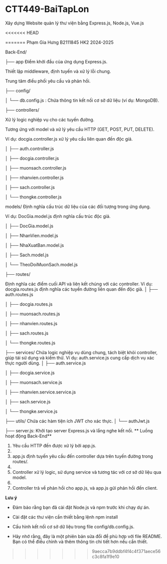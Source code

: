 # CTT449-BaiTapLon

Xây dựng Website quản lý thư viện bằng Express.js, Node.js, Vue.js

<<<<<<< HEAD

=======
Phạm Gia Hưng B2111845 HK2 2024-2025

Back-End/

├── app
Điểm khởi đầu của ứng dụng Express.js.

Thiết lập middleware, định tuyến và xử lý lỗi chung.

Trung tâm điều phối yêu cầu và phản hồi.



├── config/ 

│   └── db.config.js : Chứa thông tin kết nối cơ sở dữ liệu (ví dụ: MongoDB). 

├── controllers/

Xử lý logic nghiệp vụ cho các tuyến đường.

Tương ứng với model và xử lý yêu cầu HTTP (GET, POST, PUT, DELETE).

Ví dụ: docgia.controller.js xử lý yêu cầu liên quan đến độc giả.

│   ├── auth.controller.js

│   ├── docgia.controller.js

│   ├── muonsach.controller.js

│   ├── nhanvien.controller.js

│   ├── sach.controller.js

│   └── thongke.controller.js


models/
Định nghĩa cấu trúc dữ liệu của các đối tượng trong ứng dụng.

Ví dụ: DocGia.model.js định nghĩa cấu trúc độc giả.

│   ├── DocGia.model.js

│   ├── NhanVien.model.js

│   ├── NhaXuatBan.model.js

│   ├── Sach.model.js

│   └── TheoDoiMuonSach.model.js



├── routes/

Định nghĩa các điểm cuối API và liên kết chúng với các controller.
Ví dụ: docgia.routes.js định nghĩa các tuyến đường liên quan đến độc giả.
│   ├── auth.routes.js

│   ├── docgia.routes.js

│   ├── muonsach.routes.js

│   ├── nhanvien.routes.js

│   ├── sach.routes.js

│   └── thongke.routes.js



├── services/
Chứa logic nghiệp vụ dùng chung, tách biệt khỏi controller, giúp tái sử dụng và kiểm thử.
Ví dụ: auth.service.js cung cấp dịch vụ xác thực người dùng.
│   ├── auth.service.js

│   ├── docgia.service.js

│   ├── muonsach.service.js

│   ├── nhanvien.service.service.js

│   ├── sach.service.js

│   └── thongke.service.js


├── utils/
Chứa các hàm tiện ích JWT cho xác thực.
│   └── authJwt.js


├── server.js: Khởi tạo server Express.js và lắng nghe kết nối.
**
Luồng hoạt động Back-End**

1.  Yêu cầu HTTP đến được xử lý bởi app.js.
2.  
3.  app.js định tuyến yêu cầu đến controller dựa trên tuyến đường trong routes/.
4.  
5.  Controller xử lý logic, sử dụng service và tương tác với cơ sở dữ liệu qua model.
6.  
7. Controller trả về phản hồi cho app.js, và app.js gửi phản hồi đến client.

   

   
**Lưu ý**
- Đảm bảo rằng bạn đã cài đặt Node.js và npm trước khi chạy dự án.
  
- Cài đặt các thư viện cần thiết bằng lệnh npm install
  
- Cấu hình kết nối cơ sở dữ liệu trong file config/db.config.js.
  
- Hãy nhớ rằng, đây là một phiên bản sửa đổi để phù hợp với file README. Bạn có thể điều chỉnh và thêm thông tin chi tiết hơn nếu cần thiết.
>>>>>>> 9aecca7b9ddbf4f4c4f371aece56c3c8fa1f9e10

